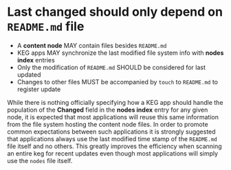 # Last changed should only depend on `README.md` file

* A **content node** MAY contain files besides `README.md`
* KEG apps MAY synchronize the last modified file system info with **nodes index** entries
* Only the modification of `README.md` SHOULD be considered for last updated
* Changes to other files MUST be accompanied by `touch` to `README.md` to register update

While there is nothing officially specifying how a KEG app should handle the population of the **Changed** field in the **nodes index** entry for any given node, it is expected that most applications will reuse this same information from the file system hosting the content node files. In order to promote common expectations between such applications it is strongly suggested that applications always use the last modified time stamp of the `README.md` file itself and no others. This greatly improves the efficiency when scanning an entire keg for recent updates even though most applications will simply use the `nodes` file itself.
